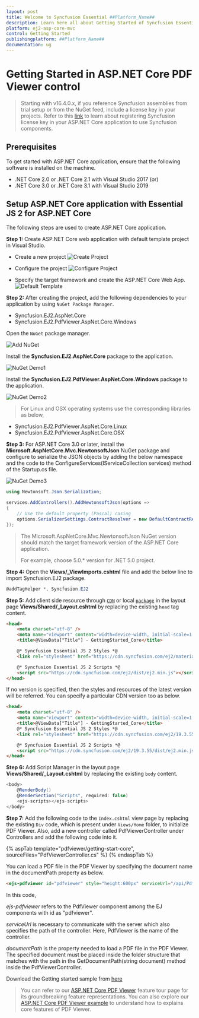 ```yaml
---
layout: post
title: Welcome to Syncfusion Essential ##Platform_Name##
description: Learn here all about Getting Started of Syncfusion Essential ##Platform_Name## widgets based on HTML5 and jQuery.
platform: ej2-asp-core-mvc
control: Getting Started
publishingplatform: ##Platform_Name##
documentation: ug
---
```



# Getting Started in ASP.NET Core PDF Viewer control

> Starting with v16.4.0.x, if you reference Syncfusion assemblies from trial setup or from the NuGet feed, include a license key in your projects. Refer to this [link](https://help.syncfusion.com/common/essential-studio/licensing/license-key) to learn about registering Syncfusion license key in your ASP.NET Core application to use Syncfusion components.

## Prerequisites

To get started with ASP.NET Core application, ensure that the following software is installed on the machine.
* .NET Core 2.0 or .NET Core 2.1 with Visual Studio 2017
(or)
* .NET Core 3.0 or .NET Core 3.1 with Visual Studio 2019

## Setup ASP.NET Core application with Essential JS 2 for ASP.NET Core

The following steps are used to create ASP.NET Core application.

**Step 1:** Create ASP.NET Core web application with default template project in Visual Studio.

* Create a new project
![Create Project](../../pdfviewer/images/create_new_project_core.png)

* Configure the project
![Configure Project](../../pdfviewer/images/configure_new_project_core.png)

* Specify the target framework and create the ASP.NET Core Web App.
![Default Template](../../pdfviewer/images/create_core_web_app.png)

**Step 2:** After creating the project, add the following dependencies to your application by using `NuGet Package Manager`.
* Syncfusion.EJ2.AspNet.Core
* Syncfusion.EJ2.PdfViewer.AspNet.Core.Windows

Open the `NuGet` package manager.

![Add NuGet](../../pdfviewer/images/add_nuget_packages_core.png)

Install the **Syncfusion.EJ2.AspNet.Core** package to the application.

![NuGet Demo1](../../pdfviewer/images/nuget_ej2_core.png)

Install the **Syncfusion.EJ2.PdfViewer.AspNet.Core.Windows** package to the application.

![NuGet Demo2](../../pdfviewer/images/nuget_ej2_pdfviewer_core.png)

>For Linux and OSX operating systems use the corresponding libraries as below,
* Syncfusion.EJ2.PdfViewer.AspNet.Core.Linux
* Syncfusion.EJ2.PdfViewer.AspNet.Core.OSX

**Step 3:** For ASP.NET Core 3.0 or later, install the **Microsoft.AspNetCore.Mvc.NewtonsoftJson** NuGet package and configure to serialize the JSON objects by adding the below namespace and the code to the ConfigureServices(IServiceCollection services) method of the Startup.cs file.

![NuGet Demo3](../../pdfviewer/images/nuget_newtonsoftjson.png)

```cs
using Newtonsoft.Json.Serialization;
```

```cs
services.AddControllers().AddNewtonsoftJson(options =>
{
    // Use the default property (Pascal) casing
    options.SerializerSettings.ContractResolver = new DefaultContractResolver();
});
```

>The Microsoft.AspNetCore.Mvc.NewtonsoftJson NuGet version should match the target framework version of the ASP.NET Core application.
>
>For example, choose 5.0.* version for .NET 5.0 project.

**Step 4:** Open the **Views/_ViewImports.cshtml** file and add the below line to import Syncfusion.EJ2 package.

```cs
@addTagHelper *, Syncfusion.EJ2
```

**Step 5:** Add client side resource through [`CDN`](https://cdn.syncfusion.com/ej2/dist/ej2.min.js) or local [`package`](https://www.npmjs.com/package/@syncfusion/ej2) in the layout page **Views/Shared/_Layout.cshtml** by replacing the existing `head` tag content.

```html
<head>
    <meta charset="utf-8" />
    <meta name="viewport" content="width=device-width, initial-scale=1.0" />
    <title>@ViewData["Title"] - GettingStarted_Core</title>

    @* Syncfusion Essential JS 2 Styles *@
    <link rel="stylesheet" href="https://cdn.syncfusion.com/ej2/material.css" />

    @* Syncfusion Essential JS 2 Scripts *@
    <script src="https://cdn.syncfusion.com/ej2/dist/ej2.min.js"></script>
</head>
```

If no version is specified, then the styles and resources of the latest version will be referred. You can specify a particular CDN version too as below.

```html
<head>
    <meta charset="utf-8" />
    <meta name="viewport" content="width=device-width, initial-scale=1.0" />
    <title>@ViewData["Title"] - GettingStarted_Core</title>
    @* Syncfusion Essential JS 2 Styles *@
    <link rel="stylesheet" href="https://cdn.syncfusion.com/ej2/19.3.55/material.css" />

    @* Syncfusion Essential JS 2 Scripts *@
    <script src="https://cdn.syncfusion.com/ej2/19.3.55/dist/ej2.min.js"></script>
</head>
```

**Step 6:** Add Script Manager in the layout page **Views/Shared/_Layout.cshtml** by replacing the existing `body` content.

```cs
<body>
    @RenderBody()
    @RenderSection("Scripts", required: false)
    <ejs-scripts></ejs-scripts>
</body>
```

**Step 7:** Add the following code to the `Index.cshtml` view page by replacing the existing `Div` code, which is present under `Views/Home` folder, to initialize PDF Viewer. Also, add a new controller called PdfViewerController under Controllers and add the following code into it.

{% aspTab template="pdfviewer/getting-start-core", sourceFiles="PdfViewerController.cs" %}
{% endaspTab %}

You can load a PDF file in the PDF Viewer by specifying the document name in the documentPath property as below.

```html
<ejs-pdfviewer id="pdfviewer" style="height:600px" serviceUrl="/api/PdfViewer" documentPath="PDF_Succinctly.pdf"></ejs-pdfviewer>
```

In this code,

*ejs-pdfviewer* refers to the PdfViewer component among the EJ components with id as "pdfviewer".

*serviceUrl* is necessary to communicate with the server which also specifies the path of the controller. Here, PdfViewer is the name of the controller.

*documentPath* is the property needed to load a PDF file in the PDF Viewer. The specified document must be placed inside the folder structure that matches with the path in the GetDocumentPath(string document) method inside the PdfViewerController.

Download the Getting started sample from [here](https://www.syncfusion.com/downloads/support/directtrac/general/ze/GettingStarted_Core-1020074870.zip)

> You can refer to our [ASP.NET Core PDF Viewer](https://www.syncfusion.com/aspnet-core-ui-controls/pdf-viewer) feature tour page for its groundbreaking feature representations. You can also explore our [ASP.NET Core PDF Viewer example](https://ej2.syncfusion.com/aspnetcore/PdfViewer/Default#/material) to understand how to explains core features of PDF Viewer.